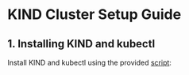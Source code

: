 # KIND Cluster Setup Guide

## 1. Installing KIND and kubectl
Install KIND and kubectl using the provided [script](https://github.com/priyadarsinisahu/kubernetes/blob/master/kind-cluster/install.sh):
